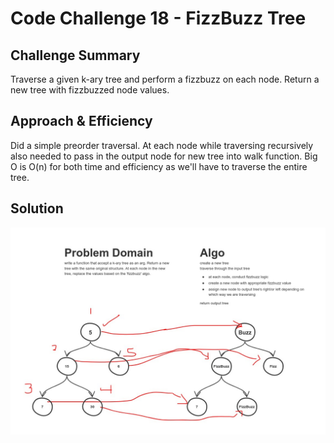 # Code Challenge 18 - FizzBuzz Tree

## Challenge Summary
Traverse a given k-ary tree and perform a fizzbuzz on each node.  Return a new tree with fizzbuzzed node values.

## Approach & Efficiency
<!-- What approach did you take? Why? What is the Big O space/time for this approach? -->
Did a simple preorder traversal.  At each node while traversing recursively also needed to pass in the output node for new tree into walk function.  Big O is O(n) for both time and efficiency as we'll have to traverse the entire tree.

## Solution
![WhiteBoard](../../assets/cc18.jpg)
